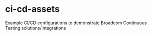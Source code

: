 # ci-cd-assets
Example CI/CD configurations to demonstrate Broadcom Continuous Testing solutions/integrations
